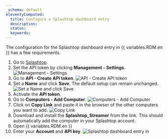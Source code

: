 ```yaml
---
_schema: default
eleventyComputed:
  title: Configure a Splashtop dashboard entry
  description:
  status:
  keywords:
---
```

The configuration for the Splashtop dashboard entry in {{ variables.RDM.en }} has a few requirements.

1. Go to [Splashtop](https://my.splashtop.com/signin).
2. Set the API token by clicking **Management - Settings**. ![Management - Settings](https://cdnweb.devolutions.net/docs/RDMW6052_2024_2.png)
3. Go to **API - Create API token**. ![API - Create API token](https://cdnweb.devolutions.net/docs/RDMW6052_2024_2.png)
4. Set a **Name** and click **Save**. The default setup can remain unchanged. ![Set a Name and click Save](https://cdnweb.devolutions.net/docs/RDMW6054_2024_2.png)
5. Activate the **API token**.
6. Go to **Computers - Add Computer**. ![Computers - Add Computer](https://cdnweb.devolutions.net/docs/RDMW6055_2024_2.png)
7. Click on **Copy Link** and paste it in the browser of the other computers you want to add. ![Copy Link](https://cdnweb.devolutions.net/docs/RDMW6056_2024_2.png)
8. Download and install the **Splashtop\_Streamer** from the link. This should automatically add the computer in your Splashtop account.
9. Open {{ variables.RDM.en }}
10. Enter your **Account** and **API key**. ![Splashtop dashboard entry in](https://cdnweb.devolutions.net/docs/RDMW6051_2024_2.png)
